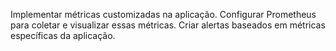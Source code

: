 Implementar métricas customizadas na aplicação.
Configurar Prometheus para coletar e visualizar essas métricas.
Criar alertas baseados em métricas específicas da aplicação.